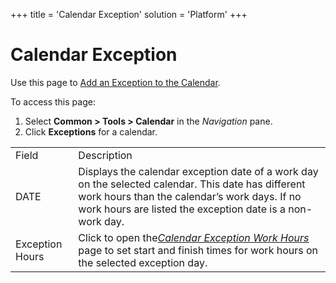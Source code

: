 +++
title = 'Calendar Exception'
solution = 'Platform'
+++

# Calendar Exception

<div class="use">

Use this page to [Add an Exception to the
Calendar](../Use_Cases/Add_an_Exception_to_the_Calendar).

</div>

To access this page:

1.  Select <span style="font-weight: bold;">Common \> Tools \>
    Calendar</span> in the
    <span style="font-style: italic;">Navigation</span> pane.
2.  Click <span style="font-weight: bold;">Exceptions</span> for a
    calendar.

|                 |                                                                                                                                                                                                                  |
| --------------- | ---------------------------------------------------------------------------------------------------------------------------------------------------------------------------------------------------------------- |
| Field           | Description                                                                                                                                                                                                      |
| DATE            | Displays the calendar exception date of a work day on the selected calendar. This date has different work hours than the calendar’s work days. If no work hours are listed the exception date is a non-work day. |
| Exception Hours | Click to open the[*Calendar Exception Work Hours*](Calendar_Exception_Work_Hours) page to set start and finish times for work hours on the selected exception day.                                           |
